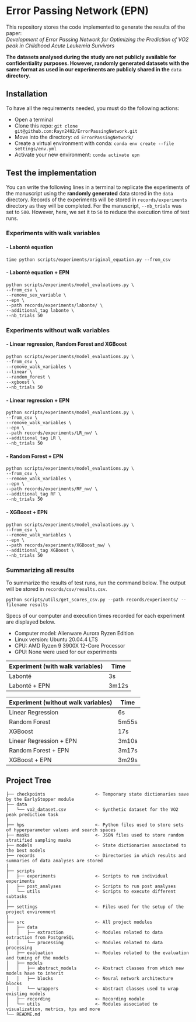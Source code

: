 # Error Passing Network (EPN)
This repository stores the code implemented to generate the results of the paper:  
*Development of Error Passing Network for Optimizing the Prediction of VO2 peak in Childhood Acute Leukemia Survivors*

**The datasets analysed during the study are not publicly available for confidentiality purposes.
However, randomly generated datasets with the same format as used in our experiments are publicly
shared in the** ```data``` **directory**.

## Installation
To have all the requirements needed, you must do the following actions:
- Open a terminal
- Clone this repo: ```git clone git@github.com:Rayn2402/ErrorPassingNetwork.git```
- Move into the directory: ```cd ErrorPassingNetwork/```
- Create a virtual environment with conda: ```conda env create --file settings/env.yml```
- Activate your new environment: ```conda activate epn```
  
## Test the implementation
You can write the following lines in a terminal to replicate the experiments of the manuscript 
using the **randomly generated** data stored in the ```data``` directory. Records of the experiments 
will be stored in ```records/experiments``` directory as they will be completed. For the manuscript,
```--nb_trials``` was set to ```500```. However, here, we set it to ```50``` to reduce the execution
time of test runs.


### Experiments **with** walk variables

#### - Labonté equation
```time python scripts/experiments/original_equation.py --from_csv```

#### - Labonté equation + EPN
```
python scripts/experiments/model_evaluations.py \
--from_csv \
--remove_sex_variable \
--epn \
--path records/experiments/labonte/ \
--additional_tag labonte \
--nb_trials 50
```
### Experiments **without** walk variables

#### - Linear regression, Random Forest and XGBoost 
```
python scripts/experiments/model_evaluations.py \
--from_csv \
--remove_walk_variables \
--linear \
--random_forest \
--xgboost \
--nb_trials 50
```

#### - Linear regression + EPN
```
python scripts/experiments/model_evaluations.py \
--from_csv \
--remove_walk_variables \
--epn \
--path records/experiments/LR_nw/ \
--additional_tag LR \
--nb_trials 50
```

#### - Random Forest + EPN
```
python scripts/experiments/model_evaluations.py \
--from_csv \
--remove_walk_variables \
--epn \
--path records/experiments/RF_nw/ \
--additional_tag RF \
--nb_trials 50
```

#### - XGBoost + EPN
```
python scripts/experiments/model_evaluations.py \
--from_csv \
--remove_walk_variables \
--epn \
--path records/experiments/XGBoost_nw/ \
--additional_tag XGBoost \
--nb_trials 50
```

### Summarizing all results
To summarize the results of test runs, run the command below. The output will be stored in ```records/csv/results.csv```.
```
python scripts/utils/get_scores_csv.py --path records/experiments/ --filename results
```

Specs of our computer and execution times recorded for each experiment
are displayed below.   

- Computer model:  Alienware Aurora Ryzen Edition
- Linux version: Ubuntu 20.04.4 LTS
- CPU: AMD Ryzen 9 3900X 12-Core Processor
- GPU: None were used for our experiments

| Experiment (with walk variables) | Time  |
|----------------------------------|-------|
| Labonté                          | 3s    |
| Labonté + EPN                    | 3m12s |

| Experiment (without walk variables) | Time  |
|-------------------------------------|-------|
| Linear Regression                   | 6s    |
| Random Forest                       | 5m55s |
| XGBoost                             | 17s   |
| Linear Regression + EPN             | 3m10s |
| Random Forest + EPN                 | 3m17s |
| XGBoost + EPN                       | 3m29s |


## Project Tree
```
├── checkpoints                   <- Temporary state dictionaries save by the EarlyStopper module
├── data
│   └── vo2_dataset.csv           <- Synthetic dataset for the VO2 peak prediction task
|
├── hps                           <- Python files used to store sets of hyperparameter values and search spaces
├── masks                         <- JSON files used to store random stratified sampling masks
├── models                        <- State dictionaries associated to the best models
├── records                       <- Directories in which results and summaries of data analyses are stored
|
├── scripts
│   ├── experiments               <- Scripts to run individual experiments
│   ├── post_analyses             <- Scripts to run post analyses
│   └── utils                     <- Scripts to execute different subtasks
|
├── settings                      <- Files used for the setup of the project environment
|
├── src                           <- All project modules
│   ├── data
│   │   ├── extraction            <- Modules related to data extraction from PostgreSQL
│   │   └── processing            <- Modules related to data processing
│   ├── evaluation                <- Modules related to the evaluation and tuning of the models
│   ├── models
│   │   ├── abstract_models       <- Abstract classes from which new models have to inherit
│   │   ├── blocks                <- Neural network architecture blocks
│   │   └── wrappers              <- Abstract classes used to wrap existing models
│   ├── recording                 <- Recording module
│   └── utils                     <- Modules associated to visualization, metrics, hps and more
└── README.md
```